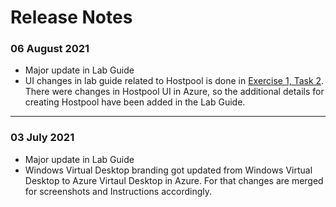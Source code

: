# Release Notes

### 06 August 2021
  - Major update in Lab Guide
  - UI changes in lab guide related to Hostpool is done in [Exercise 1, Task 2](https://github.com/CloudLabsAI-Azure/AIW-Azure-Virtual-Desktop/blob/main/02-Create-Hostpool-Event.md). There were changes in Hostpool UI in Azure, so the additional details for creating Hostpool have been added in the Lab Guide. 
-----------

### 03 July 2021
  - Major update in Lab Guide
  - Windows Virtual Desktop branding got updated from Windows Virtual Desktop to Azure Virtaul Desktop in Azure. For that changes are merged for screenshots and Instructions accordingly.

